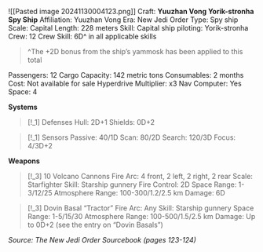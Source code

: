 ![[Pasted image 20241130004123.png]]
Craft: **Yuuzhan Vong Yorik-stronha Spy Ship**
Affiliation: Yuuzhan Vong
Era: New Jedi Order
Type: Spy ship
Scale: Capital
Length: 228 meters
Skill: Capital ship piloting: Yorik-stronha
Crew: 12
Crew Skill: 6D^ in all applicable skills
>  ^The +2D bonus from the ship’s yammosk has been applied to this total

Passengers: 12
Cargo Capacity: 142 metric tons
Consumables: 2 months
Cost: Not available for sale
Hyperdrive Multiplier: x3
Nav Computer: Yes
Space: 4

**Systems**
> [!_1] Defenses
> Hull: 2D+1
> Shields: 0D+2

> [!_1] Sensors
> Passive: 40/1D
> Scan: 80/2D
> Search: 120/3D
> Focus: 4/3D+2

**Weapons**
> [!_3] 10 Volcano Cannons
> Fire Arc: 4 front, 2 left, 2 right, 2 rear
> Scale: Starfighter
> Skill: Starship gunnery
> Fire Control: 2D
> Space Range: 1-3/12/25
> Atmosphere Range: 100-300/1.2/2.5 km
> Damage: 6D

> [!_3] Dovin Basal “Tractor”
> Fire Arc: Any
> Skill: Starship gunnery
> Space Range: 1-5/15/30
> Atmosphere Range: 100-500/1.5/2.5 km
> Damage: Up to 0D+2 (see the entry on “Dovin Basals”)



*Source: The New Jedi Order Sourcebook (pages 123-124)*
